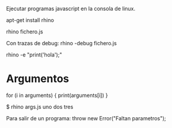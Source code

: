 Ejecutar programas javascript en la consola de linux.

apt-get install rhino

rhino fichero.js

Con trazas de debug:
rhino -debug fichero.js



rhino -e "print('hola');"


# Argumentos #
for (i in arguments) {
  print(arguments[i])
}

$ rhino args.js uno dos tres



Para salir de un programa:
throw new Error("Faltan parametros");
